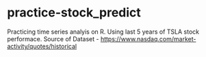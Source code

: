 # practice-stock_predict
Practicing time series analyis on R.
Using last 5 years of TSLA stock performace.
Source of Dataset - https://www.nasdaq.com/market-activity/quotes/historical
